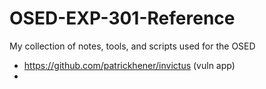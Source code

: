 # OSED-EXP-301-Reference
 
 My collection of notes, tools, and scripts used for the OSED

 * https://github.com/patrickhener/invictus (vuln app)
 *

